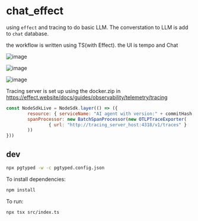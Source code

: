 # chat_effect

using `effect` and tracing to do basic LLM. The converstation to LLM is add to `chat` database.

the workflow is written using TS(with Effect). the UI is tempo and Chat

![image](https://github.com/swuecho/chat_effect/assets/666683/ace73b2e-fed4-4f00-9f3e-b0ab492510e7)

![image](https://github.com/swuecho/chat_effect/assets/666683/6259ec45-f353-406d-a6be-80ed8d2e3df4)

![image](https://github.com/swuecho/chat_effect/assets/666683/791d83d4-155d-4250-bf3d-6cbf82e06d22)

Tracing server is set up using the docker.zip in https://effect.website/docs/guides/observability/telemetry/tracing

```js
const NodeSdkLive = NodeSdk.layer(() => ({
        resource: { serviceName: "AI agent with version:" + commitHash },
        spanProcessor: new BatchSpanProcessor(new OTLPTraceExporter(
                { url: "http://tracing_server_host:4318/v1/traces" }
        ))
}))
```
## dev

```sh
npx pgtyped -w -c pgtyped.config.json
```

To install dependencies:

```bash
npm install
```

To run:

```bash
npx tsx src/index.ts 
```
